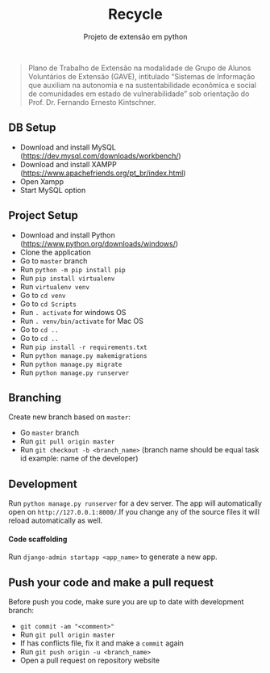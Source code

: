 <h1 align="center">
<br>
Recycle
</h1>

<p align="center">Projeto de extensão em python</p>
<br>


> Plano de Trabalho de Extensão na modalidade de Grupo de Alunos Voluntários de Extensão (GAVE), intitulado “Sistemas de Informação que auxiliam na autonomia e na sustentabilidade econômica e social de comunidades em estado de vulnerabilidade” sob orientação do Prof. Dr. Fernando Ernesto Kintschner.



## DB Setup
- Download and install MySQL (https://dev.mysql.com/downloads/workbench/)
- Download and install XAMPP (https://www.apachefriends.org/pt_br/index.html)
- Open Xampp
- Start MySQL option

## Project Setup
- Download and install Python (https://www.python.org/downloads/windows/)
- Clone the application
- Go to `master` branch
- Run `python -m pip install pip`
- Run `pip install virtualenv`
- Run `virtualenv venv`
- Go to `cd venv`
- Go to `cd Scripts`
- Run `. activate` for windows OS
- Run `. venv/bin/activate` for Mac OS
- Go to `cd ..`
- Go to `cd ..`
- Run `pip install -r requirements.txt`
- Run `python manage.py makemigrations`
- Run `python manage.py migrate`
- Run `python manage.py runserver`


## Branching
Create new branch based on `master`: 
- Go `master` branch
- Run `git pull origin master`
- Run `git checkout -b <branch_name>` (branch name should be equal task id example: name of the developer)

## Development
Run `python manage.py runserver` for a dev server. The app will automatically open on `http://127.0.0.1:8000/`.If you change any of the source files it will reload automatically as well.

#### Code scaffolding
Run `django-admin startapp <app_name>` to generate a new app.

##  Push your code and make a pull request
Before push you code, make sure you are up to date with development branch:
- `git commit -am "<comment>"`
- Run `git pull origin master`
- If has conflicts file, fix it and make a `commit` again
- Run `git push origin -u <branch_name>`
- Open a pull request on repository website
